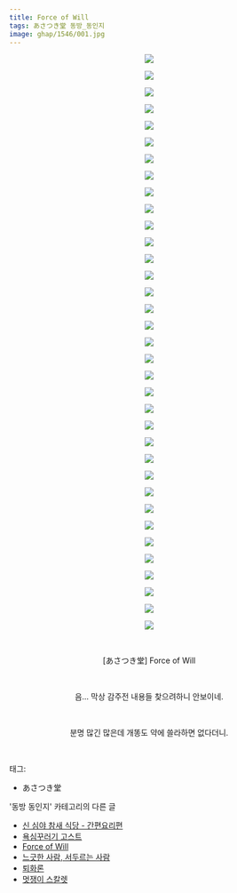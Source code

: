 ```yaml
---
title: Force of Will
tags: あさつき堂 동방_동인지
image: ghap/1546/001.jpg
---
```

<div class="article">
<p style="text-align: center; clear: none; float: none;"><img src="{{ site.nasurl }}/ghap/1546/001.jpg"/></p>
<p style="text-align: center; clear: none; float: none;"><img src="{{ site.nasurl }}/ghap/1546/002.jpg"/></p>
<p style="text-align: center; clear: none; float: none;"><img src="{{ site.nasurl }}/ghap/1546/003.jpg"/></p>
<p style="text-align: center; clear: none; float: none;"><img src="{{ site.nasurl }}/ghap/1546/004.jpg"/></p>
<p style="text-align: center; clear: none; float: none;"><img src="{{ site.nasurl }}/ghap/1546/005.jpg"/></p>
<p style="text-align: center; clear: none; float: none;"><img src="{{ site.nasurl }}/ghap/1546/006.jpg"/></p>
<p style="text-align: center; clear: none; float: none;"><img src="{{ site.nasurl }}/ghap/1546/007.jpg"/></p>
<p style="text-align: center; clear: none; float: none;"><img src="{{ site.nasurl }}/ghap/1546/008.jpg"/></p>
<p style="text-align: center; clear: none; float: none;"><img src="{{ site.nasurl }}/ghap/1546/009.jpg"/></p>
<p style="text-align: center; clear: none; float: none;"><img src="{{ site.nasurl }}/ghap/1546/010.jpg"/></p>
<p style="text-align: center; clear: none; float: none;"><img src="{{ site.nasurl }}/ghap/1546/011.jpg"/></p>
<p style="text-align: center; clear: none; float: none;"><img src="{{ site.nasurl }}/ghap/1546/012.jpg"/></p>
<p style="text-align: center; clear: none; float: none;"><img src="{{ site.nasurl }}/ghap/1546/013.jpg"/></p>
<p style="text-align: center; clear: none; float: none;"><img src="{{ site.nasurl }}/ghap/1546/014.jpg"/></p>
<p style="text-align: center; clear: none; float: none;"><img src="{{ site.nasurl }}/ghap/1546/015.jpg"/></p>
<p style="text-align: center; clear: none; float: none;"><img src="{{ site.nasurl }}/ghap/1546/016.jpg"/></p>
<p style="text-align: center; clear: none; float: none;"><img src="{{ site.nasurl }}/ghap/1546/017.jpg"/></p>
<p style="text-align: center; clear: none; float: none;"><img src="{{ site.nasurl }}/ghap/1546/018.jpg"/></p>
<p style="text-align: center; clear: none; float: none;"><img src="{{ site.nasurl }}/ghap/1546/019.jpg"/></p>
<p style="text-align: center; clear: none; float: none;"><img src="{{ site.nasurl }}/ghap/1546/020.jpg"/></p>
<p style="text-align: center; clear: none; float: none;"><img src="{{ site.nasurl }}/ghap/1546/021.jpg"/></p>
<p style="text-align: center; clear: none; float: none;"><img src="{{ site.nasurl }}/ghap/1546/022.jpg"/></p>
<p style="text-align: center; clear: none; float: none;"><img src="{{ site.nasurl }}/ghap/1546/023.jpg"/></p>
<p style="text-align: center; clear: none; float: none;"><img src="{{ site.nasurl }}/ghap/1546/024.jpg"/></p>
<p style="text-align: center; clear: none; float: none;"><img src="{{ site.nasurl }}/ghap/1546/025.jpg"/></p>
<p style="text-align: center; clear: none; float: none;"><img src="{{ site.nasurl }}/ghap/1546/026.jpg"/></p>
<p style="text-align: center; clear: none; float: none;"><img src="{{ site.nasurl }}/ghap/1546/027.jpg"/></p>
<p style="text-align: center; clear: none; float: none;"><img src="{{ site.nasurl }}/ghap/1546/028.jpg"/></p>
<p style="text-align: center; clear: none; float: none;"><img src="{{ site.nasurl }}/ghap/1546/029.jpg"/></p>
<p style="text-align: center; clear: none; float: none;"><img src="{{ site.nasurl }}/ghap/1546/030.jpg"/></p>
<p style="text-align: center; clear: none; float: none;"><img src="{{ site.nasurl }}/ghap/1546/031.jpg"/></p>
<p style="text-align: center; clear: none; float: none;"><img src="{{ site.nasurl }}/ghap/1546/032.jpg"/></p>
<p style="text-align: center; clear: none; float: none;"><img src="{{ site.nasurl }}/ghap/1546/033.jpg"/></p>
<p style="text-align: center; clear: none; float: none;"><img src="{{ site.nasurl }}/ghap/1546/034.jpg"/></p>
<p style="text-align: center; clear: none; float: none;"><img src="{{ site.nasurl }}/ghap/1546/035.jpg"/></p>
<p style="text-align: center; clear: none; float: none;"><br/></p>
<p style="text-align: center; clear: none; float: none;">[あさつき堂] Force of Will</p>
<p style="text-align: center; clear: none; float: none;"><br/></p>
<p style="text-align: center; clear: none; float: none;">음... 막상 감주전 내용들 찾으려하니 안보이네.</p>
<p style="text-align: center; clear: none; float: none;"><br/></p>
<p style="text-align: center; clear: none; float: none;">분명 많긴 많은데 개똥도 약에 쓸라하면 없다더니.</p>
<p><br/></p>
</div><div class="tagTrail">
<p>태그: </p>
<ul>
<li>あさつき堂</li>
</ul>
</div><div class="another">
<p>'동방 동인지' 카테고리의 다른 글</p>
<ul>
<li><a href="/2016-08-13-ghap_1548">신 심야 참새 식당 - 간편요리편</a></li>
<li><a href="/2016-08-13-ghap_1547">욕심꾸러기 고스트</a></li>
<li><a href="/2016-08-13-ghap_1546">Force of Will</a></li>
<li><a href="/2016-08-13-ghap_1545">느긋한 사람, 서두르는 사람</a></li>
<li><a href="/2016-08-13-ghap_1544">퇴화론</a></li>
<li><a href="/2016-08-13-ghap_1543">멋쟁이 스칼렛</a></li>
</ul>
</div><div class="cb_module cb_fluid">
<div class="cb_wrt cb_profile">
</div><!-- commentList close -->
</div>